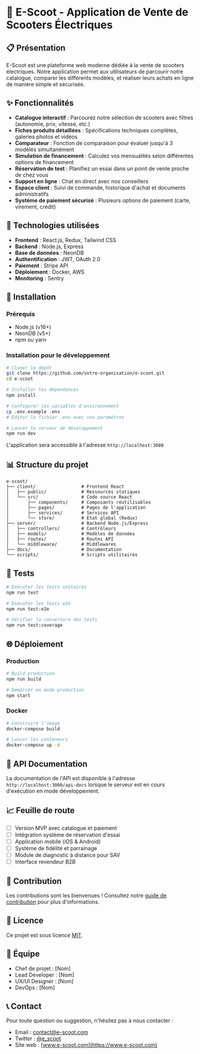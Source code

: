 # 🛵 E-Scoot - Application de Vente de Scooters Électriques

## 📋 Présentation

E-Scoot est une plateforme web moderne dédiée à la vente de scooters électriques. Notre application permet aux utilisateurs de parcourir notre catalogue, comparer les différents modèles, et réaliser leurs achats en ligne de manière simple et sécurisée.

## ✨ Fonctionnalités

- **Catalogue interactif** : Parcourez notre sélection de scooters avec filtres (autonomie, prix, vitesse, etc.)
- **Fiches produits détaillées** : Spécifications techniques complètes, galeries photos et vidéos
- **Comparateur** : Fonction de comparaison pour évaluer jusqu'à 3 modèles simultanément
- **Simulation de financement** : Calculez vos mensualités selon différentes options de financement
- **Réservation de test** : Planifiez un essai dans un point de vente proche de chez vous
- **Support en ligne** : Chat en direct avec nos conseillers
- **Espace client** : Suivi de commande, historique d'achat et documents administratifs
- **Système de paiement sécurisé** : Plusieurs options de paiement (carte, virement, crédit)

## 🔧 Technologies utilisées

- **Frontend** : React.js, Redux, Tailwind CSS
- **Backend** : Node.js, Express
- **Base de données** : NeonDB
- **Authentification** : JWT, OAuth 2.0
- **Paiement** : Stripe API
- **Déploiement** : Docker, AWS
- **Monitoring** : Sentry

## 🚀 Installation

### Prérequis

- Node.js (v16+)
- NeonDB (v5+)
- npm ou yarn

### Installation pour le développement

```bash
# Cloner le dépôt
git clone https://github.com/votre-organisation/e-scoot.git
cd e-scoot

# Installer les dépendances
npm install

# Configurer les variables d'environnement
cp .env.example .env
# Éditer le fichier .env avec vos paramètres

# Lancer le serveur de développement
npm run dev
```

L'application sera accessible à l'adresse `http://localhost:3000`

## 📊 Structure du projet

```
e-scoot/
├── client/                 # Frontend React
│   ├── public/             # Ressources statiques
│   └── src/                # Code source React
│       ├── components/     # Composants réutilisables
│       ├── pages/          # Pages de l'application
│       ├── services/       # Services API
│       └── store/          # État global (Redux)
├── server/                 # Backend Node.js/Express
│   ├── controllers/        # Contrôleurs
│   ├── models/             # Modèles de données
│   ├── routes/             # Routes API
│   └── middleware/         # Middlewares
├── docs/                   # Documentation
└── scripts/                # Scripts utilitaires
```

## 🧪 Tests

```bash
# Exécuter les tests unitaires
npm run test

# Exécuter les tests e2e
npm run test:e2e

# Vérifier la couverture des tests
npm run test:coverage
```

## 🌐 Déploiement

### Production

```bash
# Build production
npm run build

# Démarrer en mode production
npm start
```

### Docker

```bash
# Construire l'image
docker-compose build

# Lancer les conteneurs
docker-compose up -d
```

## 📝 API Documentation

La documentation de l'API est disponible à l'adresse `http://localhost:3000/api-docs` lorsque le serveur est en cours d'exécution en mode développement.

## 📈 Feuille de route

- [ ] Version MVP avec catalogue et paiement
- [ ] Intégration système de réservation d'essai
- [ ] Application mobile (iOS & Android)
- [ ] Système de fidélité et parrainage
- [ ] Module de diagnostic à distance pour SAV
- [ ] Interface revendeur B2B

## 🤝 Contribution

Les contributions sont les bienvenues ! Consultez notre [guide de contribution](CONTRIBUTING.md) pour plus d'informations.

## 📄 Licence

Ce projet est sous licence [MIT](LICENSE).

## 👥 Équipe

- Chef de projet : [Nom]
- Lead Developer : [Nom]
- UX/UI Designer : [Nom]
- DevOps : [Nom]

## 📞 Contact

Pour toute question ou suggestion, n'hésitez pas à nous contacter :

- Email : contact@e-scoot.com
- Twitter : [@e_scoot](https://twitter.com/e_scoot)
- Site web : [www.e-scoot.com](https://www.e-scoot.com)